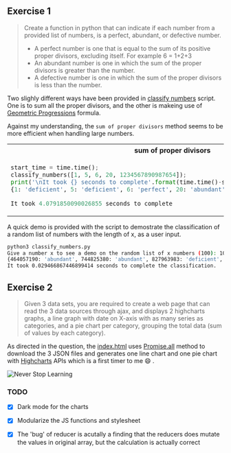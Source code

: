 ## Exercise 1

> Create a function in python that can indicate if each number from a provided list of numbers, is a perfect, abundant, or defective number.
> - A perfect number is one that is equal to the sum of its positive proper divisors, excluding itself. For
example 6 = 1+2+3
> - An abundant number is one in which the sum of the proper divisors is greater than the number.
> - A defective number is one in which the sum of the proper divisors is less than the number.

Two slighly different ways have been provided in  [classify numbers](./Exercise1/classify_numbers.py) script. One is to sum all the proper divisors, and the other is makeing use of [Geometric Progressions](https://en.wikipedia.org/wiki/Geometric_progression) formula.

Against my understanding, the `sum of proper divisors` method seems to be more efficient when handling large numbers.

<table>
<tr>
<th> sum of proper divisors </th>
<th> sum by prime factors </th>
</tr>
<tr>
<td>

``` python
start_time = time.time();
classify_numbers([1, 5, 6, 20, 1234567890987654]);
print('\nIt took {} seconds to complete'.format(time.time()-start_time))
{1: 'deficient', 5: 'deficient', 6: 'perfect', 20: 'abundant', 1234567890987654: 'abundant'}

It took 4.0791850090026855 seconds to complete
```

</td>
<td>

``` python
start_time = time.time();
classify_numbers_with_prime_factor([1, 5, 6, 20, 1234567890987654]);
print('\nIt took {} seconds to complete'.format(time.time()-start_time))
{1: 'deficient', 5: 'deficient', 6: 'perfect', 20: 'abundant', 1234567890987654: 'abundant'}

It took 5.200538873672485 seconds to complete
```
</td>
</tr>
</table>

A quick demo is provided with the script to demostrate the classification of a random list of numbers with the length of x, as a user input.

``` bash
python3 classify_numbers.py
Give a number x to see a demo on the random list of x numbers (100): 10
{464057190: 'abundant', 744825380: 'abundant', 827963983: 'deficient', 212821868: 'abundant', 676698850: 'deficient', 757949428: 'deficient', 900876147: 'deficient', 981751179: 'deficient', 963908645: 'deficient', 808543110: 'abundant'}
It took 0.029466867446899414 seconds to complete the classification.
```

## Exercise 2

> Given 3 data sets, you are required to create a web page that can read the 3 data sources through ajax, and displays 2 highcharts graphs, a line graph with date on X-axis with as many series as categories, and a pie chart per category, grouping the total data (sum of values by each category).

As directed in the question, the [index.html](./Exercise2/index.html) uses [Promise.all](https://developer.mozilla.org/en-US/docs/Web/JavaScript/Reference/Global_Objects/Promise/all) method to download the 3 JSON files and generates one line chart and one pie chart with [Highcharts](https://www.highcharts.com/docs/index) APIs which is a first timer to me :smile: . 

![Never Stop Learning](https://i.pinimg.com/564x/9e/6f/38/9e6f38cb23cd1dfc631e6dfd658fa693.jpg)

### TODO
- [x] Dark mode for the charts
- [x] Modularize the JS functions and stylesheet
- [x] The 'bug' of reducer is acutally a finding that the reducers does mutate the values in original array, but the calculation is actually correct

